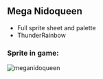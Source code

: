 ## Mega Nidoqueen
- Full sprite sheet and palette
- ThunderRainbow

### Sprite in game:
![meganidoqueen](https://github.com/Pawkkie/Team-Aquas-Asset-Repo/assets/75729017/f5f144b8-b108-40e9-94f2-2a4df41cd3c3)
